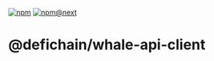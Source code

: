[![npm](https://img.shields.io/npm/v/@defichain/whale-api-client)](https://www.npmjs.com/package/@defichain/whale-api-client/v/latest)
[![npm@next](https://img.shields.io/npm/v/@defichain/whale-api-client/next)](https://www.npmjs.com/package/@defichain/whale-api-client/v/next)

# @defichain/whale-api-client
